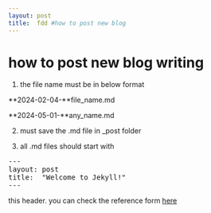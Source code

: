 ```yaml
---
layout: post
title:  fdd #how to post new blog
---
```



# how to post new blog writing

1. the file name must be in below format

**2024-02-04-**file_name.md

**2024-05-01-**any_name.md


2. must save the .md file in _post folder

3. all .md files should start with

<pre>
---
layout: post
title:  "Welcome to Jekyll!"
---
</pre>
this header.
you can check the reference form [here](https://jekyllrb.com/docs/posts/)

